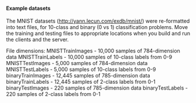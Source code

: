 #### Example datasets
The MNIST datasets (http://yann.lecun.com/exdb/mnist/) were re-formatted into text files, 
for 10-class and binary (0 vs 1) classification problems. 
Move the training and testing files to appropriate locations when you build and run the clients and the server.

File dimensions:
MNISTTrainImages - 10,000 samples of 784-dimension data
MNISTTrainLabels - 10,000 samples of 10-class labels from 0-9
MNISTTestImages - 5,000 samples of 784-dimension data
MNISTTestLabels - 5,000 samples of 10-class labels from 0-9
binaryTrainImages - 12,445 samples of 785-dimension data
binaryTrainLabels - 12,445 samples of 2-class labels from 0-1
binaryTestImages - 220 samples of 785-dimension data
binaryTestLabels - 220 samples of 2-class labels from 0-1

